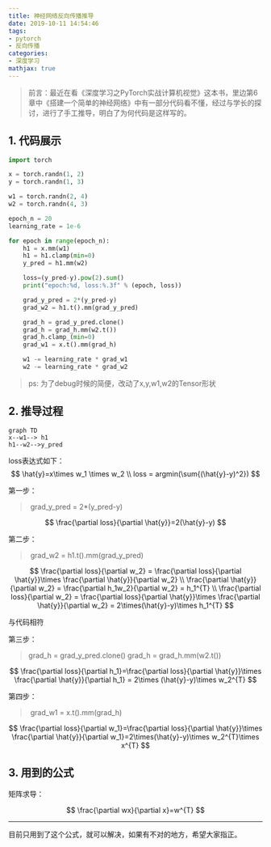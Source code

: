 ```yaml
---
title: 神经网络反向传播推导
date: 2019-10-11 14:54:46
tags: 
- pytorch
- 反向传播
categories:
- 深度学习
mathjax: true
---
```


> 前言：最近在看《深度学习之PyTorch实战计算机视觉》这本书，里边第6章中《搭建一个简单的神经网络》中有一部分代码看不懂，经过与学长的探讨，进行了手工推导，明白了为何代码是这样写的。

## 1. 代码展示

```python
import torch

x = torch.randn(1, 2)
y = torch.randn(1, 3)

w1 = torch.randn(2, 4)
w2 = torch.randn(4, 3)

epoch_n = 20
learning_rate = 1e-6

for epoch in range(epoch_n):
    h1 = x.mm(w1)
    h1 = h1.clamp(min=0)
    y_pred = h1.mm(w2)

    loss=(y_pred-y).pow(2).sum()
    print("epoch:%d, loss:%.3f" % (epoch, loss))

    grad_y_pred = 2*(y_pred-y)
    grad_w2 = h1.t().mm(grad_y_pred)

    grad_h = grad_y_pred.clone()
    grad_h = grad_h.mm(w2.t())
    grad_h.clamp_(min=0)
    grad_w1 = x.t().mm(grad_h)

    w1 -= learning_rate * grad_w1
    w2 -= learning_rate * grad_w2
```

> ps: 为了debug时候的简便，改动了x,y,w1,w2的Tensor形状

## 2. 推导过程

```mermaid
graph TD
x--w1--> h1
h1--w2-->y_pred
```

loss表达式如下：
$$
\hat{y}=x\times w_1 \times w_2
\\
loss = argmin(\sum{(\hat{y}-y)^2})
$$

第一步：

> ​    grad_y_pred = 2*(y_pred-y)

$$
\frac{\partial loss}{\partial \hat{y}}=2(\hat{y}-y)
$$

第二步：

> ​    grad_w2 = h1.t().mm(grad_y_pred)

$$
\frac{\partial loss}{\partial w_2} = \frac{\partial loss}{\partial \hat{y}}\times \frac{\partial \hat{y}}{\partial w_2}
\\
\frac{\partial \hat{y}}{\partial w_2} = \frac{\partial h_1w_2}{\partial w_2} = h_1^{T}
\\
\frac{\partial loss}{\partial w_2} = \frac{\partial loss}{\partial \hat{y}}\times \frac{\partial \hat{y}}{\partial w_2} = 2\times(\hat{y}-y)\times h_1^{T}
$$

与代码相符

第三步：

>  grad_h = grad_y_pred.clone()
>  grad_h = grad_h.mm(w2.t())

$$
\frac{\partial loss}{\partial h_1}=\frac{\partial loss}{\partial \hat{y}}\times \frac{\partial \hat{y}}{\partial h_1} = 2\times (\hat{y}-y)\times w_2^{T}
$$

第四步：

> ​    grad_w1 = x.t().mm(grad_h)

$$
\frac{\partial loss}{\partial w_1}=\frac{\partial loss}{\partial \hat{y}}\times \frac{\partial \hat{y}}{\partial w_1}=2\times(\hat{y}-y)\times w_2^{T}\times x^{T}
$$



## 3. 用到的公式

矩阵求导：

$$
\frac{\partial wx}{\partial x}=w^{T}
$$

---

目前只用到了这个公式，就可以解决，如果有不对的地方，希望大家指正。



